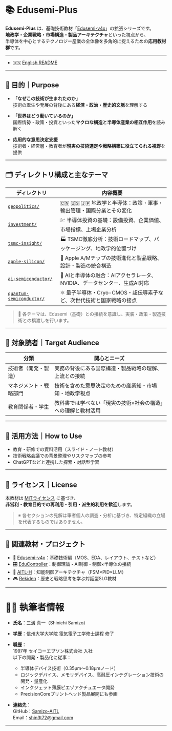 # 📚 Edusemi-Plus

**Edusemi-Plus** は、基礎技術教材「[Edusemi-v4x](https://github.com/Samizo-AITL/Edusemi-v4x)」の拡張シリーズです。  
**地政学・企業戦略・市場構造・製品アーキテクチャ**といった視点から、  
半導体を中心とするテクノロジー産業の全体像を多角的に捉えるための**応用教材群**です。

---

- 🇺🇸 [English README](./README_en.md)

---

## 🎯 目的｜Purpose

- **「なぜこの技術が生まれたのか」**  
  技術の誕生や発展の背後にある**経済・政治・歴史的文脈**を理解する

- **「世界はどう動いているのか」**  
  国際情勢・政策・投資といった**マクロな構造と半導体産業の相互作用**を読み解く

- **応用的な意思決定支援**  
  技術者・経営層・教育者が**現実の技術選定や戦略構築に役立てられる視野**を提供

---

## 🗂 ディレクトリ構成と主なテーマ

| ディレクトリ                       | 内容概要                                                                 |
|----------------------------------|--------------------------------------------------------------------------|
| [`geopolitics/`](./geopolitics/)             | 🇨🇳 🇺🇸 🇯🇵 地政学と半導体：政策・軍事・輸出管理・国際分業とその変化                   |
| [`investment/`](./investment/)              | 💹 半導体投資の基礎：設備投資、企業価値、市場指標、上場企業分析                       |
| [`tsmc-insight/`](./tsmc-insight/)          | 🏭 TSMC徹底分析：技術ロードマップ、パッケージング、地政学的位置づけ                 |
| [`apple-silicon/`](./apple-silicon/)        | 🍎 Apple A/Mチップの技術進化と製品戦略、設計・製造の統合構造                         |
| [`ai-semiconductor/`](./ai-semiconductor/)  | 🧠 AIと半導体の融合：AIアクセラレータ、NVIDIA、データセンター、生成AI対応              |
| [`quantum-semiconductor/`](./quantum-semiconductor/) | ⚛️ 量子半導体・Cryo-CMOS・超伝導素子など、次世代技術と国家戦略の接点            |

> 📌 各テーマは、Edusemi（基礎）との接続を意識し、実装・政策・製造技術との橋渡しを行います。

---

## 👥 対象読者｜Target Audience

| 分類                     | 関心とニーズ                                                                 |
|--------------------------|------------------------------------------------------------------------------|
| 技術者（開発・製造）     | 実務の背後にある国際構造・製品戦略の理解、上流との接続                     |
| マネジメント・戦略部門   | 技術を含めた意思決定のための産業知・市場知・地政学視点                     |
| 教育関係者・学生         | 教科書では学べない「現実の技術×社会の構造」への理解と教材活用              |

---

## 🧩 活用方法｜How to Use

- 教育・研修での資料活用（スライド・ノート教材）  
- 技術戦略会議での背景整理やリスクマップの参考  
- ChatGPTなどと連携した探索・対話型学習

---

## 📄 ライセンス｜License

本教材は [MITライセンス](https://opensource.org/licenses/MIT) に基づき、  
**非営利・教育目的での再利用・引用・派生的利用を歓迎**します。  
> ※ 各セクションの見解は筆者個人の調査・分析に基づき、特定組織の立場を代表するものではありません。

---

## 🔗 関連教材・プロジェクト

- 🧠 [Edusemi-v4x](https://github.com/Samizo-AITL/Edusemi-v4x)：基礎技術編（MOS、EDA、レイアウト、テストなど）
- 🎛️ [EduController](https://github.com/Samizo-AITL/EduController)：制御理論・AI制御・制御×半導体の接続
- 🤖 [AITL-H](https://github.com/Samizo-AITL/AITL-H)：知能制御アーキテクチャ（FSM×PID×LLM）
- 🎮 [Rekiden](https://github.com/Samizo-AITL/Rekiden)：歴史と戦略思考を学ぶ対話型SLG教材

---

# 🧑‍🔬 執筆者情報

- **氏名**：三溝 真一（Shinichi Samizo）  
- **学歴**：信州大学大学院 電気電子工学修士課程 修了  

- **職歴**：  
  1997年 セイコーエプソン株式会社 入社  
  以下の開発・製品化に従事：  
  - 半導体デバイス技術（0.35µm〜0.18µmノード）  
  - ロジックデバイス、メモリデバイス、高耐圧インテグレーション技術の開発・量産化  
  - インクジェット薄膜ピエゾアクチュエータ開発  
  - PrecisionCoreプリントヘッド製品展開にも参画  

- **連絡先**：  
  GitHub：[Samizo-AITL](https://github.com/Samizo-AITL)  
  Email：[shin3t72@gmail.com](mailto:shin3t72@gmail.com)

---

